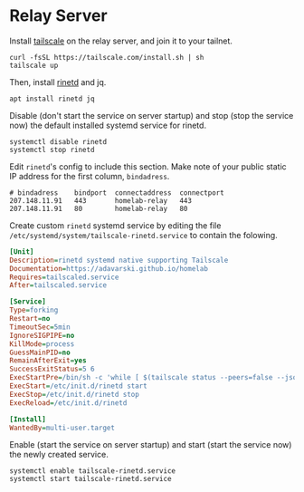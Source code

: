 # Relay Server

Install [tailscale](https://tailscale.com) on the relay server, and join it to your tailnet.

```
curl -fsSL https://tailscale.com/install.sh | sh
tailscale up
```

Then, install [rinetd](https://github.com/samhocevar/rinetd) and jq.

```
apt install rinetd jq
```

Disable (don't start the service on server startup) and stop (stop the service now) the default installed systemd service for rinetd.

```
systemctl disable rinetd
systemctl stop rinetd
```

Edit `rinetd`'s config to include this section. Make note of your public static IP address for the first column, `bindadress`.

```title="/etc/rinetd.conf"
# bindadress    bindport  connectaddress  connectport
207.148.11.91   443       homelab-relay   443
207.148.11.91   80        homelab-relay   80
```

Create custom `rinetd` systemd service by editing the file `/etc/systemd/system/tailscale-rinetd.service` to contain the folowing.

```ini title="/etc/systemd/system/tailscale-rinetd.service"
[Unit]
Description=rinetd systemd native supporting Tailscale
Documentation=https://adavarski.github.io/homelab
Requires=tailscaled.service
After=tailscaled.service

[Service]
Type=forking
Restart=no
TimeoutSec=5min
IgnoreSIGPIPE=no
KillMode=process
GuessMainPID=no
RemainAfterExit=yes
SuccessExitStatus=5 6
ExecStartPre=/bin/sh -c 'while [ $(tailscale status --peers=false --json=true | jq -r ".Self.Online") = "false" ]; do sleep 1; done'
ExecStart=/etc/init.d/rinetd start
ExecStop=/etc/init.d/rinetd stop
ExecReload=/etc/init.d/rinetd

[Install]
WantedBy=multi-user.target
```

Enable (start the service on server startup) and start (start the service now) the newly created service.

```
systemctl enable tailscale-rinetd.service
systemctl start tailscale-rinetd.service
```
